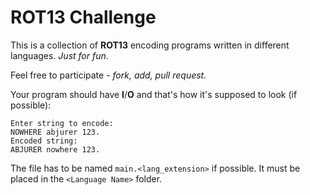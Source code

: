 ROT13 Challenge
===============

This is a collection of **ROT13** encoding programs written in different languages. *Just for fun*.

Feel free to participate - *fork, add, pull request.*

Your program should have **I**/**O** and that's how it's supposed to look (if possible):

```
Enter string to encode:
NOWHERE abjurer 123.
Encoded string:
ABJURER nowhere 123.
```

The file has to be named `main.<lang_extension>` if possible. It must be placed in the `<Language Name>` folder.
